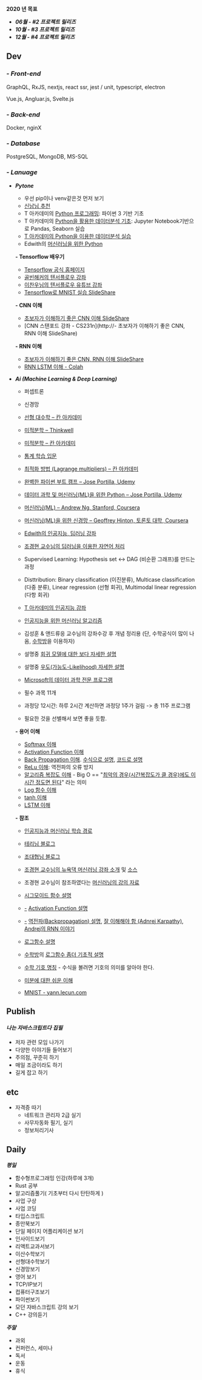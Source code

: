 **2020 년 목표**

+ ***06월 - #2 프로젝트 릴리즈***
+ ***10월 - #3 프로젝트 릴리즈***
+ ***12월 - #4 프로젝트 릴리즈***



## Dev

### ***- Front-end***

GraphQL, RxJS, nextjs, react ssr, jest / unit, typescript, electron

Vue.js, Angluar.js, Svelte.js

### ***- Back-end***

Docker, nginX

### ***- Database***

PostgreSQL, MongoDB, MS-SQL

### ***- Lanuage***

+ ***Pytone***

  + 우선 pip이나 venv같은것 먼저 보기
  + [신남님 추천](http://pythonstudy.xyz/python/article/6-Python-%EC%BD%94%EB%94%A9%EC%9D%98-%EA%B8%B0%EC%B4%88](http://pythonstudy.xyz/python/article/6-Python-코딩의-기초))
  + T 아카데미의 [Python 프로그래밍](https://tacademy.sktechx.com/live/player/onlineLectureDetail.action?seq=89): 파이썬 3 기반 기초 
  + T 아카데미의 [Python을 활용한 데이터분석 기초](https://tacademy.sktechx.com/live/player/onlineLectureDetail.action?seq=132): Jupyter Notebook기반으로 Pandas, Seaborn 실습
  + [T 아카데미의 Python을 이용한 데이터분석 실습](https://tacademy.sktechx.com/live/player/onlineLectureDetail.action?seq=119)
  + Edwith의 [머신러닝을 위한 Python](https://www.edwith.org/aipython/joinLectures/14365)

  **- Tensorflow 배우기**

  - [Tensorflow 공식 홈페이지](https://www.tensorflow.org/tutorials/)
  - [골빈해커의 텐서플로우 강좌](https://github.com/golbin/TensorFlow-Tutorials)
  - [이찬우님의 텐서플로우 유튜브 강좌](https://www.youtube.com/watch?v=a74pFg8paVc&list=PL1H8jIvbSo1qlXVcdZTH2xsYFp3e1Nmjf)
  - [Tensorflow로 MNIST 실습 SlideShare](https://www.slideshare.net/leeseungeun/tensorflow-tutorial-72217416)

  **- CNN 이해**

  - [초보자가 이해하기 좋은 CNN 이해 SlideShare](https://www.slideshare.net/leeseungeun/cnn-vgg-72164295)
  - [CNN 스탠포드 강좌 - CS231n](http://- 초보자가 이해하기 좋은 CNN, RNN 이해 SlideShare)

  **- RNN 이해**

  - [초보자가 이해하기 좋은 CNN, RNN 이해 SlideShare](https://www.slideshare.net/modulabs/2-cnn-rnn)
  - [RNN LSTM 이해 - Colah](http://colah.github.io/posts/2015-08-Understanding-LSTMs/)

  

+ ***Ai (Machine Learning & Deep Learning)***

  - 퍼셉트론
  - 신경망

  - [선형 대수학 – 칸 아카데미](https://www.khanacademy.org/math/linear-algebra)
  - [미적분학 – Thinkwell](https://www.youtube.com/watch?v=EX_is9LzFSY)
  - [미적분학 – 칸 아카데미](https://www.khanacademy.org/math/differential-calculus)
  - [통계 학습 입문 ](http://www-bcf.usc.edu/~gareth/ISL)
  - [최적화 방법 (Lagrange multipliers) – 칸 아카데미](https://www.khanacademy.org/math/multivariable-calculus/applications-of-multivariable-derivatives/constrained-optimization/a/lagrange-multipliers-examples)
  - [완벽한 파이썬 부트 캠프 – Jose Portilla, Udemy](https://www.udemy.com/complete-python-bootcamp)
  - [데이터 과학 및 머신러닝(ML)을 위한 Python – Jose Portilla, Udemy](https://www.udemy.com/python-for-data-science-and-machine-learning-bootcamp)
  - [머신러닝(ML) – Andrew Ng, Stanford, Coursera](https://www.coursera.org/learn/machine-learning)
  - [머신러닝(ML)을 위한 신경망 – Geoffrey Hinton, 토론토 대학, Coursera](https://www.coursera.org/learn/neural-networks)
  - [Edwith의 인공지능, 딥러닝 강좌](https://www.edwith.org/)
  - [조경현 교수님의 딥러닝을 이용한 자연어 처리](https://www.edwith.org/deepnlp/lecture/29197/)

  - Supervised Learning: Hypothesis  set <-> DAG (비순환 그래프)를 만드는 과정
  - Disttribution: Binary classification (이진분류), Multicase classification (다중 분류), Linear regression (선형 회귀), Multimodal linear regression (다항 회귀)
  - [T 아카데미의 인공지능](https://tacademy.sktechx.com/live/player/listOnline.action)[ 강좌](https://tacademy.sktechx.com/live/player/listOnline.action)
  - [인공지능을 위한 머신러닝 알고리즘](https://tacademy.sktechx.com/live/player/onlineLectureDetail.action?seq=103)

  - 김성훈 & 앤드류응 교수님의 강좌수강 후 개념 정리용 (단, 수학공식이 많이 나옴, [수학방](http://mathbang.net/)을 이용하자)
  - 설명중 [회귀 모델에 대한 보다 자세한 설명](https://brunch.co.kr/@gimmesilver/17)
  - 설명중 [우도(가능도-Likelihood) 자세한 설명](http://rstudio-pubs-static.s3.amazonaws.com/204928_c2d6c62565b74a4987e935f756badfba.html)
  - [Microsoft의 데이터 과학 전문 프로그램](https://academy.microsoft.com/en-us/professional-program/tracks/data-science/)

  - 필수 과목 11개
  - 과정당 12시간: 하루 2시간 계산하면 과정당 1주가 걸림 -> 총 11주 프로그램     
  - 필요한 것을 선별해서 보면 좋을 듯함.

  **- 용어 이해**

  +  [Softmax 이해](http://mongxmongx2.tistory.com/30?category=654373)
  +  [Activation Function 이해](http://mongxmongx2.tistory.com/13?category=654373)
  +  [Back Propagation 이해](http://llnntms.tistory.com/31). [수식으로 설명](http://aikorea.org/cs231n/optimization-2/), [코드로 설명](https://www.slideshare.net/freepsw/backpropagationcs231n)
  +  [ReLu 이해](http://mongxmongx2.tistory.com/13?category=654373): 역전파의 오류 방지
  +  [알고리즘 복잡도 이해](http://gompangs.tistory.com/31) - Big O == "[최악의 경우(시간복잡도가 클 경우)에도 이 시간 정도면 된다](http://baekhorang.tistory.com/entry/전산학개론04-알고리즘Algorithm-개념-및-용어정리)" 라는 의미
  +  [Log 함수 이해](https://ko.wikipedia.org/wiki/로그)
  +  [tanh 이해](https://ko.wikipedia.org/wiki/쌍곡선함수)
  +  [LSTM 이해](http://colah.github.io/posts/2015-08-Understanding-LSTMs/)

  

  **- 참조**

  - [인공지능과 머신러닝 학습 경로](https://projectresearch.co.kr/2017/06/14/인공지능ai과-머신러닝ml-학습-경로/)

  - [테리님 블로그](http://t-robotics.blogspot.com/2015/05/deep-learning.html#.W2OxvtgzYWp)

  - [조대협님 블로그](http://bcho.tistory.com/1140?category=555440)
  - [조경현 교수님의 뉴욕댁 머신러닝 강좌 소개](https://sites.google.com/site/deepernn/home/blog/lecturenotebriefintroductiontomachinelearningwithoutdeeplearning) 및 [소스](https://github.com/nyu-dl/Intro_to_ML_Lecture_Note)
  - 조경현 교수님이 참조하였다는 [머신러닝의 강의 자료](http://people.csail.mit.edu/dsontag/courses/ml16/)

  - [시그모이드 함수 설명](http://bcho.tistory.com/1142)
  - [-](http://bcho.tistory.com/1142) [Activation Function 설명](http://prog3.com/sbdm/blog/cyh_24/article/details/50593400)
  - [-](http://bcho.tistory.com/1142) [역전파(Backpropagation) 설명](http://jaejunyoo.blogspot.com/2017/01/backpropagation.html), [잘 이해해야 함 (Adnrej Karpathy)](https://medium.com/@karpathy/yes-you-should-understand-backprop-e2f06eab496b), [Andrej의 RNN 이야기](http://karpathy.github.io/2015/05/21/rnn-effectiveness/)

  - [로그함수 설명](https://ghebook.blogspot.com/2011/02/logarithmic-function.html)

  - [수학방](http://mathbang.net/)의 [로그함수 좀더 기초적 설명](http://mathbang.net/595)

  - [수학 기호 명칭](https://librewiki.net/wiki/수학_기호) - 수식을 볼려면 기호의 의미를 알아야 한다.

  - [미분에 대한 쉬운 이해](https://ko.wikiversity.org/wiki/미적분에_대한_쉬운_이해)

  - [MNIST - yann.lecun.com](http://yann.lecun.com/exdb/mnist/)



## Publish

#### ***나는 자바스크립트다 집필***

+ 저자 관련 모임 나가기
+ 다양한 이야기들 들어보기
+ 주의점, 꾸준히 하기
+ 매일 조금이라도 하기
+ 길게 잡고 하기



## etc

- 자격증 따기
  - 네트워크 관리자 2급 실기
  - 사무자동화 필기, 실기
  - 정보처리기사



## Daily

***평일***

- 함수형프로그래밍 인강(하루에 3개)
- Rust 공부
- 알고리즘풀기( 기초부터 다시 탄탄하게 )
- 사업 구상
- 사업 코딩
- 타입스크립트
- 종만북보기
- 단일 페이지 어플리케이션 보기
- 인사이드보기
- 리액트교과서보기
- 이산수학보기
- 선형대수학보기
- 신경망보기
- 영어 보기
- TCP/IP보기
- 컵퓨터구조보기
- 파이썬보기
- 모던 자바스크립트 강의 보기
- C++ 강의듣기

***주말***

+ 과외
+ 컨퍼런스, 세미나
+ 독서
+ 운동
+ 휴식
